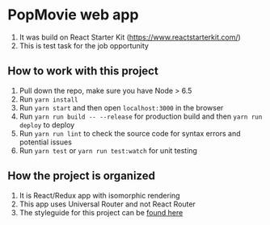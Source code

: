 # PopMovie web app
1.  It was build on React Starter Kit (https://www.reactstarterkit.com/)
2.  This is test task for the job opportunity

## How to work with this project

1.  Pull down the repo, make sure you have Node > 6.5
2.  Run `yarn install`
3.  Run `yarn start` and then open `localhost:3000` in the browser
4.  Run `yarn run build -- --release` for production build and then `yarn run deploy` to deploy
5.  Run `yarn run lint` to check the source code for syntax errors and potential issues
6.  Run `yarn test` or `yarn run test:watch` for unit testing

## How the project is organized

1.  It is React/Redux app with isomorphic rendering
2.  This app uses Universal Router and not React Router
3.  The styleguide for this project can be [found here]('https://github.com/EcmaStack/javascript')


